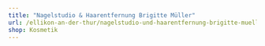 ```yaml
---
title: "Nagelstudio & Haarentfernung Brigitte Müller"
url: /ellikon-an-der-thur/nagelstudio-und-haarentfernung-brigitte-mueller/
shop: Kosmetik
---
```

